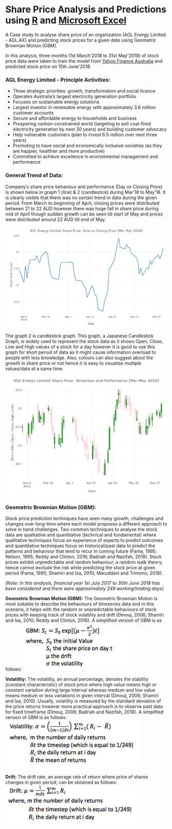# Share Price Analysis and Predictions using [R](/Program.R) and [Microsoft Excel](/Calculation.xlsx)

A Case study to analyse share price of an organization (AGL Energy Limited - AGL.AX) and predicting stock prices for a given date using Geometric Brownian Motion (GBM).

In this analysis, three months (1st March'2018 to 31st May'2018) of stock price data were taken to train the model from [Yahoo Finance Australia](https://au.finance.yahoo.com/quote/AGL.AX?p=AGL.AX&.tsrc=fin-srch) and predicted stock price on 15th June'2018.

### AGL Energy Limited - Principle Activities:
- Three strategic priorities: growth, transformation and social licence
- Operates Australia’s largest electricity generation portfolio
- Focuses on sustainable energy solutions
- Largest investor in renewable energy with approximately 3.6 million customer accounts
- Secure and affordable energy to households and business
- Prospering carbon-constrained world (targeting to exit coal-fired electricity generation by next 30 years) and building customer advocacy
- Help vulnerable customers (plan to invest 6.5 million over next three years)
- Promoting to have social and economically inclusive societies (as they are happier, healthier and more productive)
- Committed to achieve excellence in environmental management and performance

### General Trend of Data:
Company’s share price behaviour and performance (Day vs Closing Price) is shown below in graph 1 (line) & 2 (candlestick) during Mar’18 to May’18. It is clearly visible that there was no certain trend in data during the given period. From March to beginning of April, closing prices were distributed between 21 to 22 AUD however there was huge fall in share price during mid of April though sudden growth can be seen till start of May and prices were distributed around 22 AUD till end of May.

![Graph-1](/Images/LineGraph_Overview.png)

The graph 2 is candlestick graph. This graph, a Japanese Candlestick Graph, is widely used to represent the stock data as it shows Open, Close, Low and High values of a stock for a day however it is good to use this graph for short period of data as it might cause information overload to people with less knowledge. Also, colours can also suggest about the growth in share price or not hence it is easy to visualise multiple values/data at a same time.

![Graph-2](/Images/CandlestickGraph_Overview.png)

### Geometric Brownian Motion (GBM):
Stock price prediction techniques have seen many growth, challenges and changes over long-time where each model proposes a different approach to solve in hand challenges. Two common techniques to analyse the stock data are qualitative and quantitative (technical and fundamental) where qualitative techniques focus on experience of experts to predict outcomes and quantitative techniques focus on historical/past data to predict the patterns and behaviour that tend to recur in coming future (Fama, 1995; Nelson, 1995; Reddy and Clinton, 2016; Badriah and Nazifah, 2018). Stock prices exhibit unpredictable and random behaviour, a random walk theory, hence cannot exclude the risk while predicting the stock price at given period (Fama, 1995; Shamiri and Isa, 2010; Maruddani and Trimono, 2018).

*(Note: In this analysis, financial year 1st July 2017 to 30th June 2018 has been considered and there were approximately 249 working/trading days)*

**Geometric Brownian Motion (GBM):** The Geometric Brownian Motion is most suitable to describe the behaviours of timeseries data and in this scenario, it helps with the random or unpredictable behaviours of stock prices with keeping track of stock volatility and drift (Dmouj, 2006; Shamiri and Isa, 2010; Reddy and Clinton, 2016).
A simplified version of GBM is as follows:
![Image-1](/Images/Image1.png)

**Volatility:** The volatility, an annual percentage, denotes the stability (constant characteristic) of stock price where high value means high or constant variation during large interval whereas medium and low value means medium or less variations in given interval (Dmouj, 2006; Shamiri and Isa, 2010). Usually, volatility is measured by the standard deviation of the price returns however more practical approach is to observe past data for fixed timeframe (Dmouj, 2006; Badriah and Nazifah, 2018).
A simplified version of GBM is as follows:
![Image-2](/Images/Image2.png)

**Drift:** The drift rate, an average rate of return where price of shares changes in given period, can be obtained as follows:
![Image-3](/Images/Image3.png)


